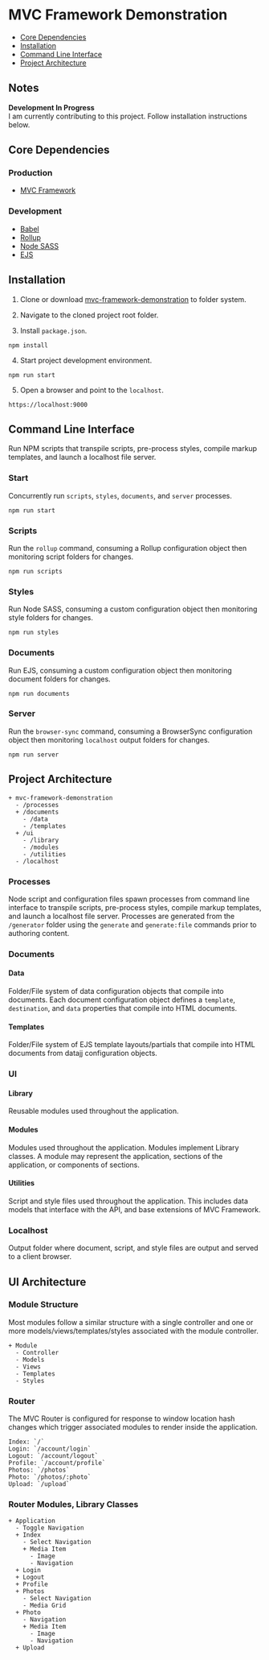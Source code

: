# MVC Framework Demonstration

- [Core Dependencies](#core-dependencies)
- [Installation](#installation)
- [Command Line Interface](#command-line-interface)
- [Project Architecture](#project-architecture)

## Notes
**Development In Progress**  
I am currently contributing to this project. Follow installation instructions below.  

## Core Dependencies
### Production
- [MVC Framework](https://gitlab.com/thomas.welborn/mvc-framework)

### Development
- [Babel](https://babeljs.io/)
- [Rollup](https://rollupjs.org/)
- [Node SASS](https://www.npmjs.com/package/node-sass)
- [EJS](https://www.npmjs.com/package/node-sass)

## Installation
1. Clone or download [mvc-framework-demonstration](https://github.com/thomaswelborn/mvc-framework-demonstration) to folder system. 

2. Navigate to the cloned project root folder.  

3. Install `package.json`. 
```
npm install
```

4. Start project development environment. 
```
npm run start
```

5. Open a browser and point to the `localhost`.  
```
https://localhost:9000
```

## Command Line Interface
Run NPM scripts that transpile scripts, pre-process styles, compile markup templates, and launch a localhost file server. 

### Start
Concurrently run `scripts`, `styles`, `documents`, and `server` processes.  
```
npm run start
```

### Scripts
Run the `rollup` command, consuming a Rollup configuration object then monitoring script folders for changes.  
```
npm run scripts
```

### Styles
Run Node SASS, consuming a custom configuration object then monitoring style folders for changes.  
```
npm run styles
```

### Documents
Run EJS, consuming a custom configuration object then monitoring document folders for changes.  
```
npm run documents
```

### Server
Run the `browser-sync` command, consuming a BrowserSync configuration object then monitoring `localhost` output folders for changes.  
```
npm run server
```

## Project Architecture
```
+ mvc-framework-demonstration
  - /processes
  + /documents
    - /data
    - /templates
  + /ui
    - /library
    - /modules
    - /utilities
  - /localhost
```
### Processes
Node script and configuration files spawn processes from command line interface to transpile scripts, pre-process styles, compile markup templates, and launch a localhost file server. Processes are generated from the `/generator` folder using the `generate` and `generate:file` commands prior to authoring content.  

### Documents
#### Data
Folder/File system of data configuration objects that compile into documents. Each document configuration object defines a `template`, `destination`, and `data` properties that compile into HTML documents.  

#### Templates
Folder/File system of EJS template layouts/partials that compile into HTML documents from datajj configuration objects.  

### UI
#### Library
Reusable modules used throughout the application.  

#### Modules
Modules used throughout the application. Modules implement Library classes. A module may represent the application, sections of the application, or components of sections.  

#### Utilities
Script and style files used throughout the application. This includes data models that interface with the API, and base extensions of MVC Framework. 

### Localhost
Output folder where document, script, and style files are output and served to a client browser.  

## UI Architecture
### Module Structure
Most modules follow a similar structure with a single controller and one or more models/views/templates/styles associated with the module controller.  
```
+ Module
  - Controller
  - Models
  - Views
  - Templates
  - Styles
```

### Router
The MVC Router is configured for response to window location hash changes which trigger associated modules to render inside the application.  
```
Index: `/`
Login: `/account/login`
Logout: `/account/logout`
Profile: `/account/profile`
Photos: `/photos`
Photo: `/photos/:photo`
Upload: `/upload`
```

### Router Modules, Library Classes
```
+ Application
  - Toggle Navigation
  + Index
    - Select Navigation
    + Media Item
      - Image
      - Navigation
  + Login
  + Logout
  + Profile
  + Photos
    - Select Navigation
    - Media Grid
  + Photo
    - Navigation
    + Media Item
      - Image
      - Navigation
  + Upload
```
